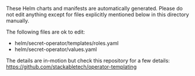 These Helm charts and manifests are automatically generated.
Please do not edit anything except for files explicitly mentioned below in this
directory manually.

The following files are ok to edit:

- helm/secret-operator/templates/roles.yaml
- helm/secret-operator/values.yaml

The details are in-motion but check this repository for a few details:
<https://github.com/stackabletech/operator-templating>
